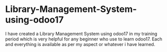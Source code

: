 # Library-Management-System-using-odoo17
I have created a Library Management System using odoo17 in my training period which is very helpful for any beginner who use to learn odoo17. Each and everything is available as per my aspect or whatever i have learned. 
